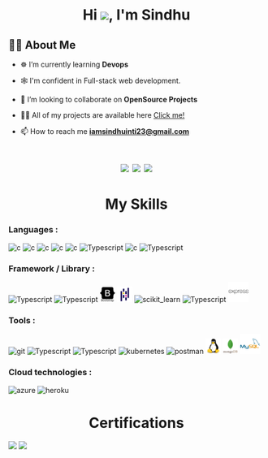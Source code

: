 ### <h1 align="center">Hi <img src="https://raw.githubusercontent.com/MartinHeinz/MartinHeinz/master/wave.gif" width="30px">, I'm Sindhu

 ## 🙋‍♀️ About Me


- ☸️ I’m currently learning **Devops**
 
- 🕸️ I'm confident in Full-stack web development.

- 👯 I’m looking to collaborate on **OpenSource Projects**

- 👨‍💻 All of my projects are available  here [Click me!](https://github.com/Sindhuinti?tab=repositories)

- 📫 How to reach me **iamsindhuinti23@gmail.com**

<h1 align="center">
<a href="https://twitter.com/intisindhu"><img src="https://img.shields.io/badge/Twitter-%231DA1F2.svg?style=for-the-badge&logo=Twitter&logoColor=white"></a>
<a href="https://www.linkedin.com/in/sindhu-inti-47a228235/"><img src="https://img.shields.io/badge/linkedin-%230077B5.svg?style=for-the-badge&logo=linkedin&logoColor=white"></a>
<a href="mailto:iamsindhuinti23@gmail.com"><img src="https://img.shields.io/badge/Gmail-D14836?style=for-the-badge&logo=gmail&logoColor=white"></a>
</h1>

### <h1 align="center"> My Skills</h1>
### Languages :

<img src="https://github.com/get-icon/geticon/raw/master/icons/c.svg" alt="c" width="30px" height="30px"/>
<img src="https://github.com/get-icon/geticon/raw/master/icons/c-plusplus.svg" alt="c" width="30px" height="30px"/>
<img src="https://github.com/get-icon/geticon/raw/master/icons/java.svg" alt="c" width="30px" height="30px"/>
<img src="https://github.com/get-icon/geticon/raw/master/icons/python.svg" alt="c" width="30px" height="30px"/>
<img src="https://github.com/get-icon/geticon/raw/master/icons/javascript.svg" alt="c" width="30px" height="30px"/>
<img src="https://github.com/get-icon/geticon/raw/master/icons/typescript-icon.svg" alt="Typescript" width="30px" height="30px"/>
<img src="https://github.com/get-icon/geticon/raw/master/icons/go.svg" alt="c"  height="25px"/>
<img src="https://github.com/get-icon/geticon/raw/master/icons/bash.svg" alt="Typescript" width="30px" height="30px"/>

### Framework / Library :

<img src="https://github.com/get-icon/geticon/raw/master/icons/react.svg" alt="Typescript" width="30px" height="30px">
<img src="https://github.com/get-icon/geticon/raw/master/icons/nodejs.svg" alt="Typescript" width="30px" height="30px">
<img src="https://raw.githubusercontent.com/devicons/devicon/master/icons/bootstrap/bootstrap-plain-wordmark.svg" alt="bootstrap" width="30" height="30"/>
 <img src="https://raw.githubusercontent.com/devicons/devicon/2ae2a900d2f041da66e950e4d48052658d850630/icons/pandas/pandas-original.svg" alt="pandas" width="30" height="30"/>
  <img src="https://upload.wikimedia.org/wikipedia/commons/0/05/Scikit_learn_logo_small.svg" alt="scikit_learn" width="30" height="30"/>
  <img src="https://github.com/get-icon/geticon/raw/master/icons/tensorflow.svg" alt="Typescript" width="30px" height="30px">
  <img src="https://raw.githubusercontent.com/devicons/devicon/master/icons/express/express-original-wordmark.svg" alt="express" width="40" height="40"/>
  
  ### Tools :
  <img src="https://www.vectorlogo.zone/logos/git-scm/git-scm-icon.svg" alt="git" width="30" height="30"/>
  <img src="https://github.com/get-icon/geticon/raw/master/icons/github-icon.svg" alt="Typescript" width="30px" height="30px"/>
<img src="https://github.com/get-icon/geticon/raw/master/icons/docker-icon.svg" alt="Typescript" width="30px" height="30px"/>
   <img src="https://www.vectorlogo.zone/logos/kubernetes/kubernetes-icon.svg" alt="kubernetes" width="30" height="30"/>
<img src="https://www.vectorlogo.zone/logos/getpostman/getpostman-icon.svg" alt="postman" width="30" height="30"/>
 <img src="https://raw.githubusercontent.com/devicons/devicon/master/icons/linux/linux-original.svg" alt="linux" width="30" height="30"/> 
<img src="https://raw.githubusercontent.com/devicons/devicon/master/icons/mongodb/mongodb-original-wordmark.svg" alt="mongodb" width="30" height="30"/> 
 <img src="https://raw.githubusercontent.com/devicons/devicon/master/icons/mysql/mysql-original-wordmark.svg" alt="mysql" width="40" height="40"/> 

### Cloud technologies :
<img src="https://www.vectorlogo.zone/logos/microsoft_azure/microsoft_azure-icon.svg" alt="azure" width="40" height="30"/>
<img src="https://www.vectorlogo.zone/logos/heroku/heroku-icon.svg" alt="heroku" width="30" height="30"/>


### <h1 align="center"> Certifications</h1>
<a href="https://www.credly.com/badges/1433cffd-912d-4f3f-aee3-6daacecb667b/public_url">
<img src="https://images.credly.com/size/680x680/images/be8fcaeb-c769-4858-b567-ffaaa73ce8cf/image.png" width="100"/></a>
<a href="https://badgr.com/public/assertions/Myfgu1OFTsSNQPQdazL7xQ?identity__email=20b91a05b3@srkrec.ac.in"><img src="https://api.badgr.io/public/assertions/Myfgu1OFTsSNQPQdazL7xQ/image" width="100"/> </a>

